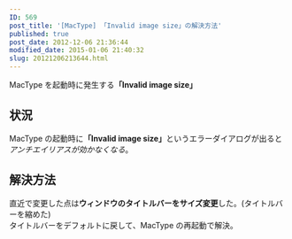 ```yaml
---
ID: 569
post_title: '[MacType] 「Invalid image size」の解決方法'
published: true
post_date: 2012-12-06 21:36:44
modified_date: 2015-01-06 21:40:32
slug: 20121206213644.html
---
```

<p>MacType を起動時に発生する<strong>「Invalid image size」</strong><br />
<!--more--></p>
<h2>状況</h2>
<p>MacType の起動時に<strong>「Invalid image size」</strong>というエラーダイアログが出ると<em>アンチエイリアスが効かなくなる</em>。</p>
<h2>解決方法</h2>
<p>直近で変更した点は<strong>ウィンドウのタイトルバーをサイズ変更</strong>した。(タイトルバーを縮めた)<br />
タイトルバーをデフォルトに戻して、MacType の再起動で解決。</p>